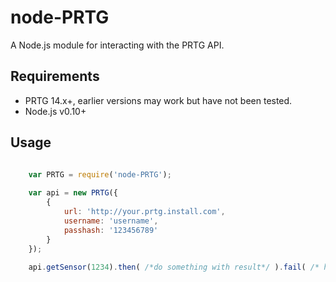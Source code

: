 # node-PRTG
A Node.js module for interacting with the PRTG API. 

## Requirements

- PRTG 14.x+, earlier versions may work but have not been tested. 
- Node.js v0.10+

## Usage

```javascript

    var PRTG = require('node-PRTG');
    
    var api = new PRTG({
        {
            url: 'http://your.prtg.install.com',
            username: 'username',
            passhash: '123456789'
        }
    });
    
    api.getSensor(1234).then( /*do something with result*/ ).fail( /* handle errors */ );
    
```